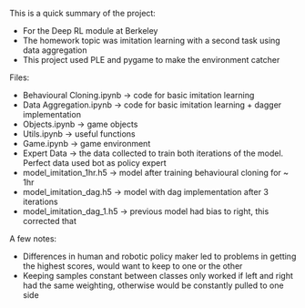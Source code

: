 This is a quick summary of the project:
- For the Deep RL module at Berkeley
- The homework topic was imitation learning with a second task using data aggregation
- This project used PLE and pygame to make the environment catcher

Files:
- Behavioural Cloning.ipynb -> code for basic imitation learning 
- Data Aggregation.ipynb -> code for basic imitation learning + dagger implementation
- Objects.ipynb -> game objects
- Utils.ipynb -> useful functions
- Game.ipynb -> game environment
- Expert Data -> the data collected to train both iterations of the model. Perfect data used bot as policy expert 
- model_imitation_1hr.h5 -> model after training behavioural cloning for ~ 1hr
- model_imitation_dag.h5 -> model with dag implementation after 3 iterations
- model_imitation_dag_1.h5 -> previous model had bias to right, this corrected that


A few notes:
- Differences in human and robotic policy maker led to problems in getting the highest scores, would want to keep to one or the other
- Keeping samples constant between classes only worked if left and right had the same weighting, otherwise would be constantly pulled to one side